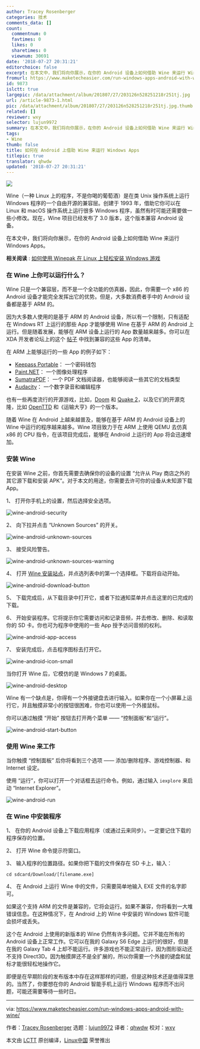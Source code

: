 ```yaml
---
author: Tracey Rosenberger
categories: 技术
comments_data: []
count:
  commentnum: 0
  favtimes: 0
  likes: 0
  sharetimes: 0
  viewnum: 30691
date: '2018-07-27 20:31:21'
editorchoice: false
excerpt: 在本文中，我们将向你展示，在你的 Android 设备上如何借助 Wine 来运行 Windows Apps。
fromurl: https://www.maketecheasier.com/run-windows-apps-android-with-wine/
id: 9873
islctt: true
largepic: /data/attachment/album/201807/27/203126n528251218r251tj.jpg
url: /article-9873-1.html
pic: /data/attachment/album/201807/27/203126n528251218r251tj.jpg.thumb.jpg
related: []
reviewer: wxy
selector: lujun9972
summary: 在本文中，我们将向你展示，在你的 Android 设备上如何借助 Wine 来运行 Windows Apps。
tags:
- Wine
thumb: false
title: 如何在 Android 上借助 Wine 来运行 Windows Apps
titlepic: true
translator: qhwdw
updated: '2018-07-27 20:31:21'
---
```


![](/data/attachment/album/201807/27/203126n528251218r251tj.jpg)


Wine（一种 Linux 上的程序，不是你喝的葡萄酒）是在类 Unix 操作系统上运行 Windows 程序的一个自由开源的兼容层。创建于 1993 年，借助它你可以在 Linux 和 macOS 操作系统上运行很多 Windows 程序，虽然有时可能还需要做一些小修改。现在，Wine 项目已经发布了 3.0 版本，这个版本兼容 Android 设备。


在本文中，我们将向你展示，在你的 Android 设备上如何借助 Wine 来运行 Windows Apps。


**相关阅读** : [如何使用 Winepak 在 Linux 上轻松安装 Windows 游戏](https://www.maketecheasier.com/winepak-install-windows-games-linux/ "How to Easily Install Windows Games on Linux with Winepak")


### 在 Wine 上你可以运行什么？


Wine 只是一个兼容层，而不是一个全功能的仿真器，因此，你需要一个 x86 的 Android 设备才能完全发挥出它的优势。但是，大多数消费者手中的 Android 设备都是基于 ARM 的。


因为大多数人使用的是基于 ARM 的 Android 设备，所以有一个限制，只有适配在 Windows RT 上运行的那些 App 才能够使用 Wine 在基于 ARM 的 Android 上运行。但是随着发展，能够在 ARM 设备上运行的 App 数量越来越多。你可以在 XDA 开发者论坛上的这个 [帖子](https://forum.xda-developers.com/showthread.php?t=2092348) 中找到兼容的这些 App 的清单。


在 ARM 上能够运行的一些 App 的例子如下：


* [Keepass Portable](http://downloads.sourceforge.net/keepass/KeePass-2.20.1.zip)： 一个密码钱包
* [Paint.NET](http://forum.xda-developers.com/showthread.php?t=2411497)： 一个图像处理程序
* [SumatraPDF](http://forum.xda-developers.com/showthread.php?t=2098594)： 一个 PDF 文档阅读器，也能够阅读一些其它的文档类型
* [Audacity](http://forum.xda-developers.com/showthread.php?t=2103779)： 一个数字录音和编辑程序


也有一些再度流行的开源游戏，比如，[Doom](http://forum.xda-developers.com/showthread.php?t=2175449) 和 [Quake 2](http://forum.xda-developers.com/attachment.php?attachmentid=1640830&amp;amp;d=1358070370)，以及它们的开源克隆，比如 [OpenTTD](http://forum.xda-developers.com/showpost.php?p=36674868&amp;amp;postcount=151) 和《运输大亨》的一个版本。


随着 Wine 在 Android 上越来越普及，能够在基于 ARM 的 Android 设备上的 Wine 中运行的程序越来越多。Wine 项目致力于在 ARM 上使用 QEMU 去仿真 x86 的 CPU 指令，在该项目完成后，能够在 Android 上运行的 App 将会迅速增加。


### 安装 Wine


在安装 Wine 之前，你首先需要去确保你的设备的设置 “允许从 Play 商店之外的其它源下载和安装 APK”。对于本文的用途，你需要去许可你的设备从未知源下载 App。


1、 打开你手机上的设置，然后选择安全选项。


![wine-android-security](/data/attachment/album/201807/27/203127orx496bwud9597dl.png "wine-android-security")


2、 向下拉并点击 “Unknown Sources” 的开关。


![wine-android-unknown-sources](/data/attachment/album/201807/27/203133e1jgzacyag1aaggg.jpg "wine-android-unknown-sources")


3、 接受风险警告。


![wine-android-unknown-sources-warning](/data/attachment/album/201807/27/203136a5q2xjlibl72kspc.png "wine-android-unknown-sources-warning")


4、 打开 [Wine 安装站点](https://dl.winehq.org/wine-builds/android/)，并点选列表中的第一个选择框。下载将自动开始。


![wine-android-download-button](/data/attachment/album/201807/27/203138xwx8j838003666y6.png "wine-android-download-button")


5、 下载完成后，从下载目录中打开它，或者下拉通知菜单并点击这里的已完成的下载。


6、 开始安装程序。它将提示你它需要访问和记录音频，并去修改、删除、和读取你的 SD 卡。你也可为程序中使用的一些 App 授予访问音频的权利。


![wine-android-app-access](/data/attachment/album/201807/27/203143bkkh99l111a96jgt.jpg "wine-android-app-access")


7、 安装完成后，点击程序图标去打开它。


![wine-android-icon-small](/data/attachment/album/201807/27/203145b6u3i29nghh2f4ni.jpg "wine-android-icon-small")


当你打开 Wine 后，它模仿的是 Windows 7 的桌面。


![wine-android-desktop](/data/attachment/album/201807/27/203148w3vudpnokbo866yb.png "wine-android-desktop")


Wine 有一个缺点是，你得有一个外接键盘去进行输入。如果你在一个小屏幕上运行它，并且触摸非常小的按钮很困难，你也可以使用一个外接鼠标。


你可以通过触摸 “开始” 按钮去打开两个菜单 —— “控制面板”和“运行”。


![wine-android-start-button](/data/attachment/album/201807/27/203151e1a6w969k624kk6g.png "wine-android-start-button")


### 使用 Wine 来工作


当你触摸 “控制面板” 后你将看到三个选项 —— 添加/删除程序、游戏控制器、和 Internet 设定。


使用 “运行”，你可以打开一个对话框去运行命令。例如，通过输入 `iexplore` 来启动 “Internet Explorer”。


![wine-android-run](/data/attachment/album/201807/27/203153us1zgl14s4afd4co.png "wine-android-run")


### 在 Wine 中安装程序


1、 在你的 Android 设备上下载应用程序（或通过云来同步）。一定要记住下载的程序保存的位置。


2、 打开 Wine 命令提示符窗口。


3、 输入程序的位置路径。如果你把下载的文件保存在 SD 卡上，输入：



```
cd sdcard/Download/[filename.exe]

```

4、 在 Android 上运行 Wine 中的文件，只需要简单地输入 EXE 文件的名字即可。


如果这个支持 ARM 的文件是兼容的，它将会运行。如果不兼容，你将看到一大堆错误信息。在这种情况下，在 Android 上的 Wine 中安装的 Windows 软件可能会损坏或丢失。


这个在 Android 上使用的新版本的 Wine 仍然有许多问题。它并不能在所有的 Android 设备上正常工作。它可以在我的 Galaxy S6 Edge 上运行的很好，但是在我的 Galaxy Tab 4 上却不能运行。许多游戏也不能正常运行，因为图形驱动还不支持 Direct3D。因为触摸屏还不是全扩展的，所以你需要一个外接的键盘和鼠标才能很轻松地操作它。


即便是在早期阶段的发布版本中存在这样那样的问题，但是这种技术还是值得深思的。当然了，你要想在你的 Android 智能手机上运行 Windows 程序而不出问题，可能还需要等待一些时日。




---


via: <https://www.maketecheasier.com/run-windows-apps-android-with-wine/>


作者：[Tracey Rosenberger](https://www.maketecheasier.com/author/traceyrosenberger/) 选题：[lujun9972](https://github.com/lujun9972) 译者：[qhwdw](https://github.com/qhwdw) 校对：[wxy](https://github.com/wxy)


本文由 [LCTT](https://github.com/LCTT/TranslateProject) 原创编译，[Linux中国](https://linux.cn/) 荣誉推出